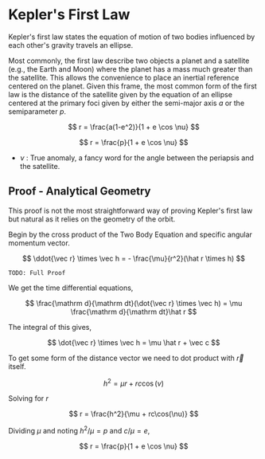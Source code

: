 #  Kepler's First Law

Kepler's first law states the equation of motion of two bodies influenced by each other's gravity travels an ellipse.

Most commonly, the first law describe two objects a planet and a satellite (e.g., the Earth and Moon) where the planet has a mass much greater than the satellite. This allows the convenience to place an inertial reference centered on the planet. Given this frame, the most common form of the first law is the distance of the satellite given by the equation of an ellipse centered at the primary foci given by either the semi-major axis $a$ or the semiparameter $p$.

$$
r = \frac{a(1-e^2)}{1 + e \cos \nu}
$$

$$
r = \frac{p}{1 + e \cos \nu}
$$

* $\nu$ : True anomaly, a fancy word for the angle between the periapsis and the satellite.

## Proof - Analytical Geometry

This proof is not the most straightforward way of proving Kepler's first law but natural as it relies on the geometry of the orbit.

Begin by the cross product of the Two Body Equation and specific angular momentum vector.

$$
\ddot{\vec r} \times \vec h = - \frac{\mu}{r^2}(\hat r \times h)
$$

```
TODO: Full Proof
```

We get the time differential equations,

$$
\frac{\mathrm d}{\mathrm dt}(\dot{\vec r} \times \vec h) = \mu \frac{\mathrm d}{\mathrm dt}\hat r
$$

The integral of this gives,

$$
\dot{\vec r} \times \vec h = \mu \hat r + \vec c
$$

To get some form of the distance vector we need to dot product with $\vec r$ itself.

$$
h^2 = \mu r + rc\cos(\nu)
$$

Solving for $r$

$$
r = \frac{h^2}{\mu + rc\cos(\nu)}
$$

Dividing $\mu$ and noting $h^2/\mu = p$ and $c/\mu = e$,

$$
r = \frac{p}{1 + e \cos \nu}
$$